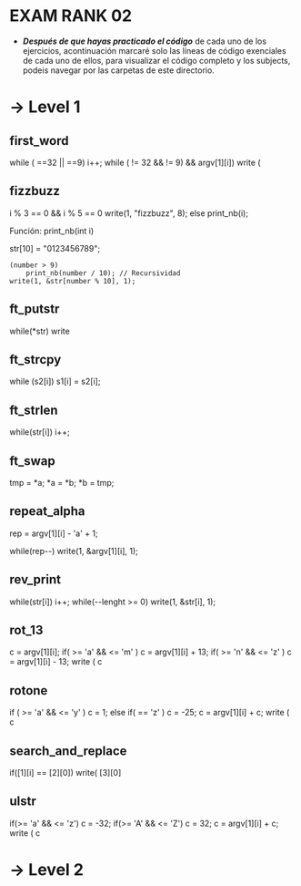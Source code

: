 # EXAM RANK 02

- ***Después de que hayas practicado el código*** de cada uno de los ejercicios, acontinuación marcaré solo las líneas de código exenciales de cada uno de ellos, para visualizar el código completo y los subjects, podeis navegar por las carpetas de este directorio.

# -> Level 1

## first_word
while ( ==32 || ==9)
i++;
while ( != 32 && != 9) && argv[1][i])
write (

## fizzbuzz
i % 3 == 0 && i % 5 == 0
	write(1, "fizzbuzz", 8);
else
	print_nb(i);

Función: print_nb(int i)

str[10] = "0123456789";

	(number > 9)
		print_nb(number / 10); // Recursividad
	write(1, &str[number % 10], 1);

## ft_putstr
while(*str)
	write

## ft_strcpy
while (s2[i])
	s1[i] = s2[i];

## ft_strlen
while(str[i])
		i++;

## ft_swap
tmp = *a;
*a = *b;
*b = tmp;

## repeat_alpha
rep = argv[1][i] - 'a' + 1;

while(rep--)
	write(1, &argv[1][i], 1);

## rev_print
while(str[i])
		i++;
while(--lenght >= 0)
		write(1, &str[i], 1);

## rot_13
c = argv[1][i];
if( >= 'a' &&  <= 'm' )
	c = argv[1][i] + 13;
if( >= 'n' &&  <= 'z' )
	c = argv[1][i] - 13;
write ( c

## rotone
if ( >= 'a' &&  <= 'y' )
	c = 1;
else if( == 'z'   )
	c = -25;
c = argv[1][i] + c;
write ( c

## search_and_replace
if([1][i] == [2][0])
	write( [3][0]

## ulstr
if(>= 'a' &&  <= 'z')
	c = -32;
if(>= 'A' &&  <= 'Z')
	c = 32;
c = argv[1][i] + c;
write ( c

# -> Level 2

##
